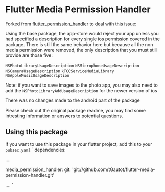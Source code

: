 # Flutter Media Permission Handler

Forked from [flutter_permission_handler](https://github.com/BaseflowIT/flutter-permission-handler) to deal with [this](https://github.com/BaseflowIT/flutter-permission-handler/issues/26) issue:

Using the base package, the app-store would reject your app unless you had specified a description for every single ios permission covered in the package. There is still the same behavior here but because all the non media permission were removed, the only description that you must still provide are those five:
 
 `NSPhotoLibraryUsageDescription`
 `NSMicrophoneUsageDescription`
 `NSCameraUsageDescription`
 `kTCCServiceMediaLibrary`
 `NSAppleMusicUsageDescription`
 
 Note: if you want to save images to the photo app, you may also need to add the `NSPhotoLibraryAddUsageDescription` for the newer version of ios
 
 There was no changes made to the android part of the package
 
 Please check out the original package readme, you may find some intresting information or answers to potential questions.

## Using this package

If you want to use this package in your flutter project, add this to your `pubsec.yaml`
`
dependencies:
  
  ....
  
  media_permission_handler:
    git: 'git://github.com/tGautot/flutter-media-permission-handler.git'

  ....
`
